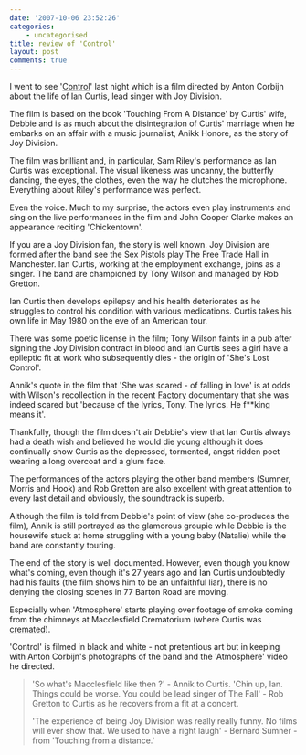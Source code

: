 ```yaml
---
date: '2007-10-06 23:52:26'
categories:
    - uncategorised
title: review of 'Control'
layout: post
comments: true
---
```

I went to see '[Control](http://www.controlthemovie.com/)' last night
which is a film directed by Anton Corbijn about the life of Ian Curtis,
lead singer with Joy Division.

The film is based on the book 'Touching From A Distance' by Curtis'
wife, Debbie and is as much about the disintegration of Curtis' marriage
when he embarks on an affair with a music journalist, Anikk Honore, as
the story of Joy Division.

The film was brilliant and, in particular, Sam Riley's performance as
Ian Curtis was exceptional. The visual likeness was uncanny, the
butterfly dancing, the eyes, the clothes, even the way he clutches the
microphone. Everything about Riley's performance was perfect.

Even the voice. Much to my surprise, the actors even play instruments
and sing on the live performances in the film and John Cooper Clarke
makes an appearance reciting 'Chickentown'.

If you are a Joy Division fan, the story is well known. Joy Division are
formed after the band see the Sex Pistols play The Free Trade Hall in
Manchester. Ian Curtis, working at the employment exchange, joins as a
singer. The band are championed by Tony Wilson and managed by Rob
Gretton.

Ian Curtis then develops epilepsy and his health deteriorates as he
struggles to control his condition with various medications. Curtis
takes his own life in May 1980 on the eve of an American tour.

There was some poetic license in the film; Tony Wilson faints in a pub
after signing the Joy Division contract in blood and Ian Curtis sees a
girl have a epileptic fit at work who subsequently dies - the origin of
'She's Lost Control'.

Annik's quote in the film that 'She was scared - of falling in love' is
at odds with Wilson's recollection in the recent
[Factory](http://www.nbrightside.com/blog/2007/09/28/fac51/) documentary
that she was indeed scared but 'because of the lyrics, Tony. The lyrics.
He f\*\*king means it'.

Thankfully, though the film doesn't air Debbie's view that Ian Curtis
always had a death wish and believed he would die young although it does
continually show Curtis as the depressed, tormented, angst ridden poet
wearing a long overcoat and a glum face.

The performances of the actors playing the other band members (Sumner,
Morris and Hook) and Rob Gretton are also excellent with great attention
to every last detail and obviously, the soundtrack is superb.

Although the film is told from Debbie's point of view (she co-produces
the film), Annik is still portrayed as the glamorous groupie while
Debbie is the housewife stuck at home struggling with a young baby
(Natalie) while the band are constantly touring.

The end of the story is well documented. However, even though you know
what's coming, even though it's 27 years ago and Ian Curtis undoubtedly
had his faults (the film shows him to be an unfaithful liar), there is
no denying the closing scenes in 77 Barton Road are moving.

Especially when 'Atmosphere' starts playing over footage of smoke coming
from the chimneys at Macclesfield Crematorium (where Curtis was
[cremated](http://www.nbrightside.com/blog/2006/05/08/lwtua/)).

'Control' is filmed in black and white - not pretentious art but in
keeping with Anton Corbijn's photographs of the band and the
'Atmosphere' video he directed.
> 'So what's Macclesfield like then ?' - Annik to Curtis.
> 'Chin up, Ian. Things could be worse. You could be lead singer of The
> Fall' - Rob Gretton to Curtis as he recovers from a fit at a concert.
>
> 'The experience of being Joy Division was really really funny. No
> films will ever show that. We used to have a right laugh' - Bernard
> Sumner - from 'Touching from a distance.'
